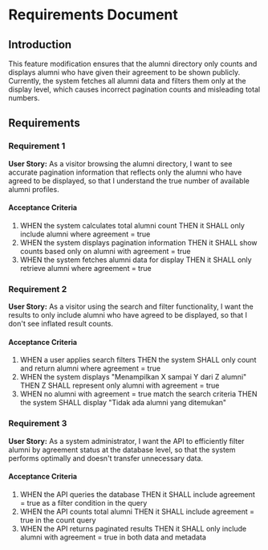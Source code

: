 # Requirements Document

## Introduction

This feature modification ensures that the alumni directory only counts and displays alumni who have given their agreement to be shown publicly. Currently, the system fetches all alumni data and filters them only at the display level, which causes incorrect pagination counts and misleading total numbers.

## Requirements

### Requirement 1

**User Story:** As a visitor browsing the alumni directory, I want to see accurate pagination information that reflects only the alumni who have agreed to be displayed, so that I understand the true number of available alumni profiles.

#### Acceptance Criteria

1. WHEN the system calculates total alumni count THEN it SHALL only include alumni where agreement = true
2. WHEN the system displays pagination information THEN it SHALL show counts based only on alumni with agreement = true
3. WHEN the system fetches alumni data for display THEN it SHALL only retrieve alumni where agreement = true

### Requirement 2

**User Story:** As a visitor using the search and filter functionality, I want the results to only include alumni who have agreed to be displayed, so that I don't see inflated result counts.

#### Acceptance Criteria

1. WHEN a user applies search filters THEN the system SHALL only count and return alumni where agreement = true
2. WHEN the system displays "Menampilkan X sampai Y dari Z alumni" THEN Z SHALL represent only alumni with agreement = true
3. WHEN no alumni with agreement = true match the search criteria THEN the system SHALL display "Tidak ada alumni yang ditemukan"

### Requirement 3

**User Story:** As a system administrator, I want the API to efficiently filter alumni by agreement status at the database level, so that the system performs optimally and doesn't transfer unnecessary data.

#### Acceptance Criteria

1. WHEN the API queries the database THEN it SHALL include agreement = true as a filter condition in the query
2. WHEN the API counts total alumni THEN it SHALL include agreement = true in the count query
3. WHEN the API returns paginated results THEN it SHALL only include alumni with agreement = true in both data and metadata
